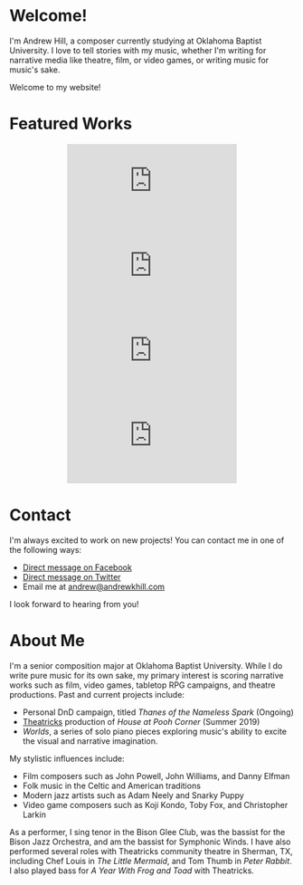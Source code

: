 Welcome!
========
I'm Andrew Hill, a composer currently studying at Oklahoma Baptist University.
I love to tell stories with my music, whether I'm writing for narrative media like theatre, film, or video games,
or writing music for music's sake.

Welcome to my website!

Featured Works
==============
<center>
<iframe class="image fit" src="https://www.youtube.com/embed/CDst5Mw0Tdw" frameborder="0" allow="accelerometer; autoplay; encrypted-media; gyroscope; picture-in-picture" allowfullscreen></iframe>
<iframe class="image fit" src="https://www.youtube.com/embed/Nu0Ac7mtOOc" frameborder="0" allow="accelerometer; autoplay; encrypted-media; gyroscope; picture-in-picture" allowfullscreen></iframe>
<iframe class="image fit" src="https://www.youtube.com/embed/2Qh0R5XheyY" frameborder="0" allow="accelerometer; autoplay; encrypted-media; gyroscope; picture-in-picture" allowfullscreen></iframe>
<iframe class = "image fit" src="https://www.youtube.com/embed/rkuuDhSVE6k" frameborder="0" allow="accelerometer; autoplay; encrypted-media; gyroscope; picture-in-picture" allowfullscreen></iframe>
</center>

Contact
=======
I'm always excited to work on new projects!
You can contact me in one of the following ways:
- [Direct message on Facebook](https://facebook.com/ahillcomposer)
- [Direct message on Twitter](https://twitter.com/ahillcomposer)
- Email me at andrew@andrewkhill.com

I look forward to hearing from you!

About Me
========
I'm a senior composition major at Oklahoma Baptist University.
While I do write pure music for its own sake, my primary interest is scoring narrative works
such as film, video games, tabletop RPG campaigns, and theatre productions.
Past and current projects include:
- Personal DnD campaign, titled *Thanes of the Nameless Spark* (Ongoing)
- [Theatricks](https://www.theatricks.org/) production of *House at Pooh Corner* (Summer 2019)
- *Worlds*, a series of solo piano pieces exploring music's ability to excite
  the visual and narrative imagination.

My stylistic influences include:
- Film composers such as John Powell, John Williams, and Danny Elfman
- Folk music in the Celtic and American traditions
- Modern jazz artists such as Adam Neely and Snarky Puppy
- Video game composers such as Koji Kondo, Toby Fox, and Christopher Larkin

As a performer, I sing tenor in the Bison Glee Club,
was the bassist for the Bison Jazz Orchestra,
and am the bassist for Symphonic Winds.
I have also performed several roles with Theatricks community theatre in Sherman, TX,
including Chef Louis in *The Little Mermaid*, and Tom Thumb in *Peter Rabbit*.
I also played bass for *A Year With Frog and Toad* with Theatricks.
